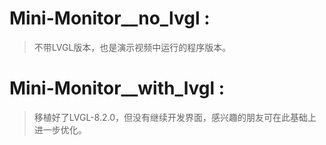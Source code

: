 # Mini-Monitor__no_lvgl :
> 不带LVGL版本，也是演示视频中运行的程序版本。
> 
# Mini-Monitor__with_lvgl :
> 移植好了LVGL-8.2.0，但没有继续开发界面，感兴趣的朋友可在此基础上进一步优化。
> 
